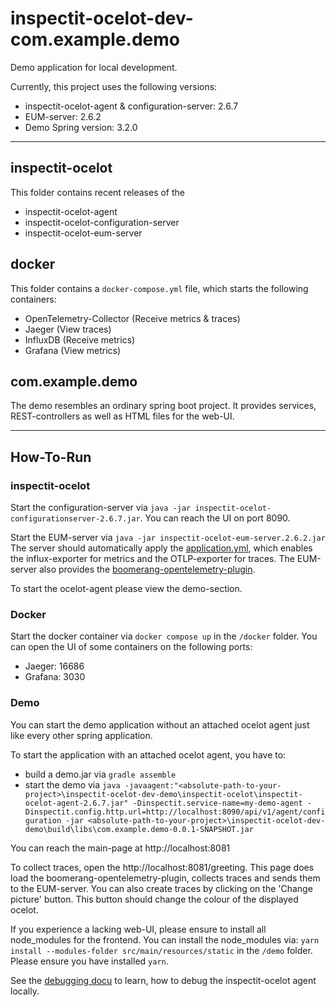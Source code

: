 # inspectit-ocelot-dev-com.example.demo
Demo application for local development. 

Currently, this project uses the following versions:
- inspectit-ocelot-agent & configuration-server: 2.6.7
- EUM-server: 2.6.2
- Demo Spring version: 3.2.0

---
## inspectit-ocelot

This folder contains recent releases of the
- inspectit-ocelot-agent
- inspectit-ocelot-configuration-server
- inspectit-ocelot-eum-server

## docker

This folder contains a `docker-compose.yml` file, which starts the following containers:
- OpenTelemetry-Collector (Receive metrics & traces)
- Jaeger (View traces)
- InfluxDB (Receive metrics)
- Grafana (View metrics)

## com.example.demo

The demo resembles an ordinary spring boot project. It provides services, REST-controllers as well as HTML files
for the web-UI.

---
## How-To-Run

### inspectit-ocelot

Start the configuration-server via `java -jar inspectit-ocelot-configurationserver-2.6.7.jar`.
You can reach the UI on port 8090.

Start the EUM-server via `java -jar inspectit-ocelot-eum-server.2.6.2.jar`
The server should automatically apply the [application.yml](application.yml), 
which enables the influx-exporter for metrics and the OTLP-exporter for traces.
The EUM-server also provides the [boomerang-opentelemetry-plugin](https://github.com/NovatecConsulting/boomerang-opentelemetry-plugin).

To start the ocelot-agent please view the demo-section.

### Docker

Start the docker container via `docker compose up` in the `/docker` folder.
You can open the UI of some containers on the following ports:
- Jaeger: 16686
- Grafana: 3030

### Demo

You can start the demo application without an attached ocelot agent just like every other spring application.

To start the application with an attached ocelot agent, you have to:
- build a demo.jar via `gradle assemble`
- start the demo via `java -javaagent:"<absolute-path-to-your-project>\inspectit-ocelot-dev-demo\inspectit-ocelot\inspectit-ocelot-agent-2.6.7.jar" -Dinspectit.service-name=my-demo-agent -Dinspectit.config.http.url=http://localhost:8090/api/v1/agent/configuration -jar <absolute-path-to-your-project>\inspectit-ocelot-dev-demo\build\libs\com.example.demo-0.0.1-SNAPSHOT.jar `

You can reach the main-page at http://localhost:8081

To collect traces, open the http://localhost:8081/greeting.
This page does load the boomerang-opentelemetry-plugin, collects traces and sends them to the EUM-server.
You can also create traces by clicking on the 'Change picture' button.
This button should change the colour of the displayed ocelot.

If you experience a lacking web-UI, please ensure to install all node_modules for the frontend.
You can install the node_modules via: `yarn install --modules-folder src/main/resources/static` in the `/demo` folder.
Please ensure you have installed `yarn`.

See the [debugging docu](Debugging.md) to learn, how to debug the inspectit-ocelot agent locally.

